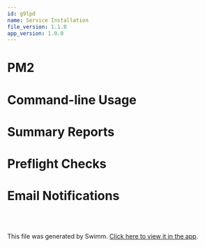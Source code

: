 ```yaml
---
id: g9lpd
name: Service Installation
file_version: 1.1.0
app_version: 1.0.0
---
```


# PM2

# Command-line Usage

# Summary Reports

# Preflight Checks

# Email Notifications

<br/>

<br/>

This file was generated by Swimm. [Click here to view it in the app](https://app.swimm.io/repos/Z2l0aHViJTNBJTNBb3Blbi1tZXRhLWV4dHJhY3Rpb24lM0ElM0FhZGFtY2hhbmRyYQ==/docs/g9lpd).
